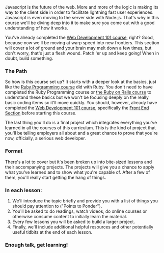 Javascript is the future of the web.  More and more of the logic is making its way to the client side in order to facilitate lightning fast user experiences.  Javascript is even moving to the server side with Node.js.  That's why in this course we'll be diving deep into it to make sure you come out with a good understanding of how it works.

You've already completed the [Web Development 101 course](/courses/web-development-101/#section-the-front-end), right?  Good, because now we'll be moving at warp speed into new frontiers.  This section will cover a lot of ground and your brain may melt down a few times, but don't worry, that's just a flesh wound.  Patch 'er up and keep going!  When in doubt, build something.

### The Path

So how is this course set up? It starts with a deeper look at the basics, just like the [Ruby Programming course](/courses/ruby-programming) did with Ruby.  You don't need to have completed the Ruby Programming course or [the Ruby on Rails course](/courses/ruby-on-rails) to understand these basics but we won't be focusing deeply on the really basic coding items so it'll move quickly.  You should, however, already have completed the [Web Development 101 course](/courses/web-development-101), specifically the [Front End Section](/courses/web-development-101#section-the-front-end) before starting this course.  

The last thing you'll do is a final project which integrates everything you've learned in all the courses of this curriculum.  This is the kind of project that you'll be telling employers all about and a great chance to prove that you're now, officially, a serious web developer.  

### Format

There's a lot to cover but it's been broken up into bite-sized lessons and their accompanying projects.  The projects will give you a chance to apply what you've learned and to show what you're capable of.  After a few of them, you'll really start getting the hang of things.  

### In each lesson:

1. We'll introduce the topic briefly and provide you with a list of things you should pay attention to ("Points to Ponder").
2. You'll be asked to do readings, watch videos, do online courses or otherwise consume content to initially learn the material.
3. Every few lessons you will be asked to build a larger project.
4. Finally, we'll include additional helpful resources and other potentially useful tidbits at the end of each lesson.

### Enough talk, get learning!
